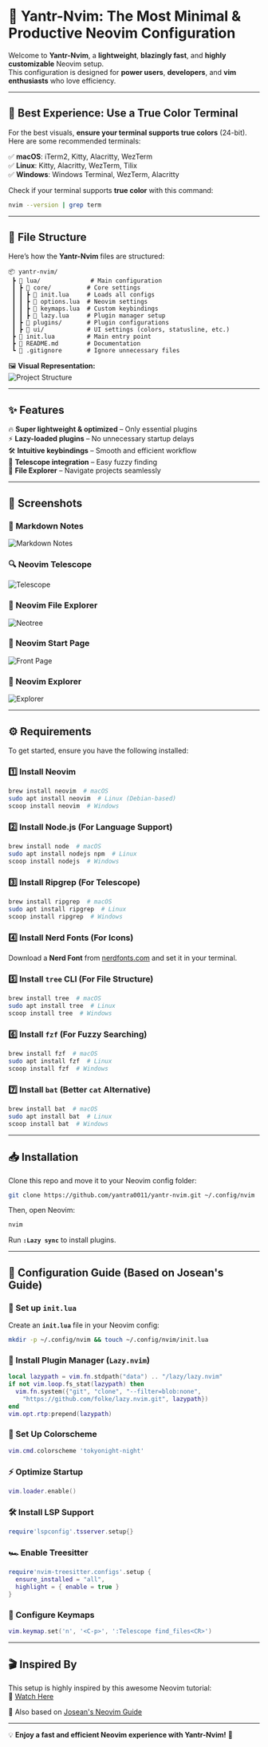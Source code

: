 # 🚀 Yantr-Nvim: The Most Minimal & Productive Neovim Configuration  

Welcome to **Yantr-Nvim**, a **lightweight**, **blazingly fast**, and **highly customizable** Neovim setup.  
This configuration is designed for **power users**, **developers**, and **vim enthusiasts** who love efficiency.  

---

## 🎨 **Best Experience: Use a True Color Terminal**  

For the best visuals, **ensure your terminal supports true colors** (24-bit). Here are some recommended terminals:  

✅ **macOS**: iTerm2, Kitty, Alacritty, WezTerm  
✅ **Linux**: Kitty, Alacritty, WezTerm, Tilix  
✅ **Windows**: Windows Terminal, WezTerm, Alacritty  

Check if your terminal supports **true color** with this command:  

```sh
nvim --version | grep term
```

---

## 📂 **File Structure**  

Here’s how the **Yantr-Nvim** files are structured:  

```
📦 yantr-nvim/
 ┣ 📂 lua/              # Main configuration
 ┃ ┣ 📂 core/          # Core settings
 ┃ ┃ ┣ 📜 init.lua     # Loads all configs
 ┃ ┃ ┣ 📜 options.lua  # Neovim settings
 ┃ ┃ ┣ 📜 keymaps.lua  # Custom keybindings
 ┃ ┃ ┣ 📜 lazy.lua     # Plugin manager setup
 ┃ ┣ 📂 plugins/       # Plugin configurations
 ┃ ┣ 📂 ui/            # UI settings (colors, statusline, etc.)
 ┣ 📜 init.lua         # Main entry point
 ┣ 📜 README.md        # Documentation
 ┗ 📜 .gitignore       # Ignore unnecessary files
```

🖼 **Visual Representation:**  
![Project Structure](tree1.png)  

---

## ✨ **Features**  

🔥 **Super lightweight & optimized** – Only essential plugins  
⚡ **Lazy-loaded plugins** – No unnecessary startup delays  
🛠 **Intuitive keybindings** – Smooth and efficient workflow  
🔎 **Telescope integration** – Easy fuzzy finding  
📂 **File Explorer** – Navigate projects seamlessly  

---

## 📸 **Screenshots**  

### 📝 Markdown Notes  
![Markdown Notes](markdown-notes.png)  

### 🔍 Neovim Telescope  
![Telescope](nvim-telyscope.png)  

### 📂 Neovim File Explorer  
![Neotree](nvim-neotree.png)  

### 🚀 Neovim Start Page  
![Front Page](nvim-frontpage.png)  

### 🌲 Neovim Explorer  
![Explorer](nvim-Explore.png)  

---

## ⚙️ **Requirements**  

To get started, ensure you have the following installed:  

### 1️⃣ Install Neovim  
```sh
brew install neovim  # macOS
sudo apt install neovim  # Linux (Debian-based)
scoop install neovim  # Windows
```

### 2️⃣ Install Node.js (For Language Support)  
```sh
brew install node  # macOS
sudo apt install nodejs npm  # Linux
scoop install nodejs  # Windows
```

### 3️⃣ Install Ripgrep (For Telescope)  
```sh
brew install ripgrep  # macOS
sudo apt install ripgrep  # Linux
scoop install ripgrep  # Windows
```

### 4️⃣ Install Nerd Fonts (For Icons)  
Download a **Nerd Font** from [nerdfonts.com](https://www.nerdfonts.com/) and set it in your terminal.  

### 5️⃣ Install `tree` CLI (For File Structure)  
```sh
brew install tree  # macOS
sudo apt install tree  # Linux
scoop install tree  # Windows
```

### 6️⃣ Install `fzf` (For Fuzzy Searching)  
```sh
brew install fzf  # macOS
sudo apt install fzf  # Linux
scoop install fzf  # Windows
```

### 7️⃣ Install `bat` (Better `cat` Alternative)  
```sh
brew install bat  # macOS
sudo apt install bat  # Linux
scoop install bat  # Windows
```

---

## 📥 **Installation**  

Clone this repo and move it to your Neovim config folder:  

```sh
git clone https://github.com/yantra0011/yantr-nvim.git ~/.config/nvim
```

Then, open Neovim:  
```sh
nvim
```

Run **`:Lazy sync`** to install plugins.  

---

## 🔧 **Configuration Guide** (Based on Josean's Guide)  

### 📜 Set up `init.lua`
Create an **`init.lua`** file in your Neovim config:
```sh
mkdir -p ~/.config/nvim && touch ~/.config/nvim/init.lua
```

### 🔌 Install Plugin Manager (`Lazy.nvim`)
```lua
local lazypath = vim.fn.stdpath("data") .. "/lazy/lazy.nvim"
if not vim.loop.fs_stat(lazypath) then
  vim.fn.system({"git", "clone", "--filter=blob:none",
    "https://github.com/folke/lazy.nvim.git", lazypath})
end
vim.opt.rtp:prepend(lazypath)
```

### 🎨 Set Up Colorscheme
```lua
vim.cmd.colorscheme 'tokyonight-night'
```

### ⚡ Optimize Startup
```lua
vim.loader.enable()
```

### 🛠️ Install LSP Support
```lua
require'lspconfig'.tsserver.setup{}
```

### 🏎️ Enable Treesitter
```lua
require'nvim-treesitter.configs'.setup {
  ensure_installed = "all",
  highlight = { enable = true }
}
```

### 📜 Configure Keymaps
```lua
vim.keymap.set('n', '<C-p>', ':Telescope find_files<CR>')
```

---

## 🎬 **Inspired By**  
This setup is highly inspired by this awesome Neovim tutorial:  
🔗 [Watch Here](https://www.youtube.com/watch?v=6pAG3BHurdM&t=600s)  

🔗 Also based on [Josean's Neovim Guide](https://www.josean.com/posts/how-to-setup-neovim-2024)  

---

💡 **Enjoy a fast and efficient Neovim experience with Yantr-Nvim!** 🚀

